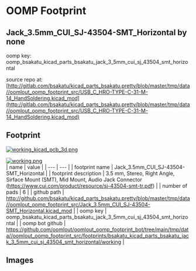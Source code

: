 # OOMP Footprint  
## Jack_3.5mm_CUI_SJ-43504-SMT_Horizontal  by none  
  
oomp key: oomp_bsakatu_kicad_parts_bsakatu_jack_3_5mm_cui_sj_43504_smt_horizontal  
  
source repo at: [http://gitlab.com/bsakatu/kicad_parts_bsakatu.pretty/blob/master/tmp/data//oomlout_oomp_footprint_src/USB_C_HRO-TYPE-C-31-M-14_HandSoldering.kicad_mod](http://gitlab.com/bsakatu/kicad_parts_bsakatu.pretty/blob/master/tmp/data//oomlout_oomp_footprint_src/USB_C_HRO-TYPE-C-31-M-14_HandSoldering.kicad_mod)  
## Footprint  
  
[![working_kicad_pcb_3d.png](working_kicad_pcb_3d_600.png)](working_kicad_pcb_3d.png)  
  
[![working.png](working_600.png)](working.png)  
| name | value | 
| --- | --- | 
| footprint name | Jack_3.5mm_CUI_SJ-43504-SMT_Horizontal | 
| footprint description | 3.5 mm, Stereo, Right Angle, Sirface Mount (SMT), Mid Mount, Audio Jack Connector (https://www.cui.com/product/resource/sj-43504-smt-tr.pdf) | 
| number of pads | 6 | 
| github path | http://github.com/bsakatu/kicad_parts_bsakatu.pretty/blob/master/tmp/data//oomlout_oomp_footprint_src/Jack_3.5mm_CUI_SJ-43504-SMT_Horizontal.kicad_mod | 
| oomp key | oomp_bsakatu_kicad_parts_bsakatu_jack_3_5mm_cui_sj_43504_smt_horizontal | 
| oomp bot github | https://github.com/oomlout/oomlout_oomp_footprint_bot/tree/main/tmp/data//oomlout_oomp_footprint_src/footprints/bsakatu_kicad_parts_bsakatu_jack_3_5mm_cui_sj_43504_smt_horizontal/working | 
## Images  
